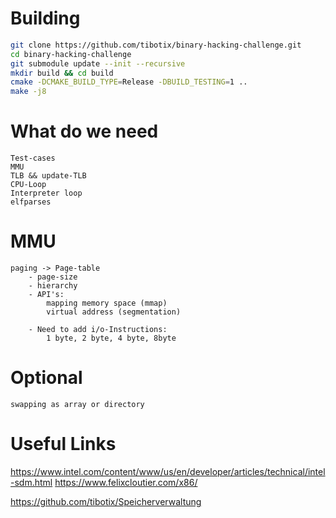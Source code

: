 


# Building

```sh
git clone https://github.com/tibotix/binary-hacking-challenge.git
cd binary-hacking-challenge
git submodule update --init --recursive
mkdir build && cd build
cmake -DCMAKE_BUILD_TYPE=Release -DBUILD_TESTING=1 ..
make -j8
```

# What do we need
    Test-cases
    MMU
    TLB && update-TLB
    CPU-Loop
    Interpreter loop
    elfparses

# MMU
    paging -> Page-table
        - page-size
        - hierarchy
        - API's:
            mapping memory space (mmap)
            virtual address (segmentation)

        - Need to add i/o-Instructions:
            1 byte, 2 byte, 4 byte, 8byte

# Optional
    swapping as array or directory


# Useful Links

https://www.intel.com/content/www/us/en/developer/articles/technical/intel-sdm.html
https://www.felixcloutier.com/x86/

https://github.com/tibotix/Speicherverwaltung
